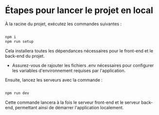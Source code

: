 # Étapes pour lancer le projet en local

À la racine du projet, exécutez les commandes suivantes :

```bash

npm i
npm run setup
```

Cela installera toutes les dépendances nécessaires pour le front-end et le back-end du projet.

- Assurez-vous de rajouter les fichiers .env nécessaires pour configurer les variables d'environnement requises par l'application.

Ensuite, lancez les serveurs avec la commande :

```bash

npm run dev
```

Cette commande lancera à la fois le serveur front-end et le serveur back-end, permettant ainsi de démarrer l'application localement.
